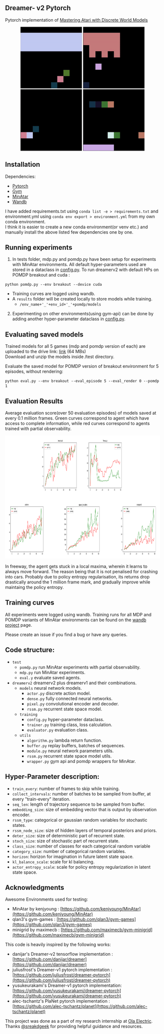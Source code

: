 ## Dreamer- v2 Pytorch

Pytorch implementation of [Mastering Atari with Discrete World Models](https://arxiv.org/abs/2010.02193)<br>

<p align="middle" >
  <img src="images/breakout.gif" title="breakout" width="200" />
  <img src="images/space_invaders.gif" title="space_invaders" width="200" /> 
  <img src="images/asterix.gif" title="asterix" width="200" />
  <img src="images/seaquest.gif" title="seaquest" width="200" /> 
</p>

## Installation

Dependencies:
* [Pytorch](https://pytorch.org/)
* [Gym](https://github.com/openai/gym)
* [MinAtar](https://github.com/kenjyoung/MinAtar)
* [Wandb](https://wandb.ai/) 

I have added requirements.txt using `conda list -e > requirements.txt` and environment.yml using `conda env export > environment.yml` from my own conda environment. <br>
I think it is easier to create a new conda environment(or venv etc.) and manually install the above listed few dependencies one by one.

## Running experiments
1) In tests folder, mdp.py and pomdp.py have been setup for experiments with MinAtar environments. All default hyper-parameters used are stored in a dataclass in [config.py](https://github.com/RajGhugare19/dreamerv2/blob/b6d65b8af7f91ae106c5b0cc11e29a2247dfa233/dreamerv2/training/config.py#L9). To run dreamerv2 with default HPs on POMDP breakout and cuda :
  ```
  python pomdp.py --env breakout --device cuda
  ``` 
  - Training curves are logged using wandb. 
  - A `results` folder will be created locally to store models while training.
    - `/env_name+'_'+env_id+'_'+pomdp/models`   

2) Experimenting on other environments(using gym-api) can be done by adding another hyper-parameter dataclass in [config.py](https://github.com/RajGhugare19/dreamerv2/blob/b6d65b8af7f91ae106c5b0cc11e29a2247dfa233/dreamerv2/training/config.py#L9). <br>

## Evaluating saved models

Trained models for all 5 games (mdp and pomdp version of each) are uploaded to the drive link: [link](https://drive.google.com/file/d/11200qHbwKRjfe3xRI_G6nyYaZRBFt8_k/view?usp=sharing) (64 MBs)<br>
Download and unzip the models inside /test directory.

Evaluate the saved model for POMDP version of breakout environment for 5 episodes, without rendering:
```
python eval.py --env breakout --eval_episode 5 --eval_render 0 --pomdp 1
```

## Evaluation Results

Average evaluation score(over 50 evaluation episodes) of models saved at every 0.1 million frames. Green curves correspond to agent which have access to complete information, while red curves correspond to agents trained with partial observability.

<img src="images/eval.png" width="5000" height="400">

In freeway, the agent gets stuck in a local maxima, wherein it learns to always move forward. The reason being that it is not penalised for crashing into cars. Probably due to policy entropy regularisation, its returns drop drastically around the 1 million frame mark, and gradually improve while maintaing the policy entropy.

## Training curves

All experiments were logged using wandb. Training runs for all MDP and POMDP variants of MinAtar environments can be found on the [wandb project](https://wandb.ai/raj19/mastering%20MinAtar%20with%20world%20models?workspace=user-raj19) page.

Please create an issue if you find a bug or have any queries.

## Code structure:
- `test`
  - `pomdp.py` run MinAtar experiments with partial observability.
  - `mdp.py` run MinAtar experiments.
  - `eval.y` evaluate saved agents.
- `dreamerv2` dreamerv2 plus dreamerv1 and their combinations.
  - `models` neural network models.
    - `actor.py` discrete action model.
    - `dense.py` fully connected neural networks.
    - `pixel.py` convolutional encoder and decoder.
    - `rssm.py` recurrent state space model.
  - `training`
    - `config.py` hyper-parameter dataclass.
    - `trainer.py` training class, loss calculation.
    - `evaluator.py` evaluation class.
  - `utils`
    - `algorithm.py` lambda return function.
    - `buffer.py` replay buffers, batches of sequences.
    - `module.py` neural network parameters utils.
    - `rssm.py` recurrent state space model utils.
    - `wrapper.py` gym api and pomdp wrappers for MinAtar.     

## Hyper-Parameter description:

- `train_every`: number of frames to skip while training.
- `collect_intervals`: number of batches to be sampled from buffer, at every "train-every" iteration.
- `seq_len`: length of trajectory sequence to be sampled from buffer.
- `embedding_size`: size of embedding vector that is output by observation encoder.
- `rssm_type`: categorical or gaussian random variables for stochastic states.
- `rssm_node_size`: size of hidden layers of temporal posteriors and priors.
- `deter_size`: size of deterministic part of recurrent state.
- `stoch_size`: size of stochastic part of recurrent state.
- `class_size`: number of classes for each categorical random variable
- `category_size`: number of categorical random variables.
- `horizon`: horizon for imagination in future latent state space.
- `kl_balance_scale`: scale for kl balancing.
- `actor_entropy_scale`: scale for policy entropy regularization in latent state space.


## Acknowledgments
Awesome Environments used for testing:

- MinAtar by kenjyoung : [https://github.com/kenjyoung/MinAtar](https://github.com/kenjyoung/MinAtar)<br>
- qlan3's gym-games : [https://github.com/qlan3/gym-games](https://github.com/qlan3/gym-games)
- minigrid by maximecb : [https://github.com/maximecb/gym-minigrid](https://github.com/maximecb/gym-minigrid)<br>

This code is heavily inspired by the following works:

- danijar's Dreamer-v2 tensorflow implementation : [https://github.com/danijar/dreamer](https://github.com/danijar/dreamer)<br>
- juliusfrost's Dreamer-v1 pytorch implementation : [https://github.com/juliusfrost/dreamer-pytorch](https://github.com/juliusfrost/dreamer-pytorch)<br>
- yusukeurakami's Dreamer-v1 pytorch implementation: [https://github.com/yusukeurakami/dreamer-pytorch](https://github.com/yusukeurakami/dreamer-pytorch)<br>
- alec-tschantz's  PlaNet pytorch implementation : [https://github.com/alec-tschantz/planet](https://github.com/alec-tschantz/planet)<br>

This project was done as a part of my research internship at [Ola Electric](https://www.olaelectric.com/). Thanks [@sreakdgeek](https://github.com/sreakdgeek) for providing helpful guidance and resources.
